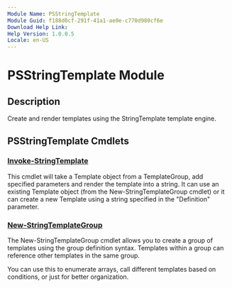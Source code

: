 ```yaml
---
Module Name: PSStringTemplate
Module Guid: f188d0cf-291f-41a1-ae0e-c770d980cf6e
Download Help Link:
Help Version: 1.0.0.5
Locale: en-US
---
```


# PSStringTemplate Module

## Description

Create and render templates using the StringTemplate template engine.

## PSStringTemplate Cmdlets

### [Invoke-StringTemplate](Invoke-StringTemplate.md)

This cmdlet will take a Template object from a TemplateGroup, add specified parameters and
render the template into a string. It can use an existing Template object (from the
New-StringTemplateGroup cmdlet) or it can create a new Template using a string specified in
the "Definition" parameter.

### [New-StringTemplateGroup](New-StringTemplateGroup.md)

The New-StringTemplateGroup cmdlet allows you to create a group of
templates using the group definition syntax.  Templates within a group
can reference other templates in the same group.

You can use this to enumerate arrays, call different templates based on
conditions, or just for better organization.
